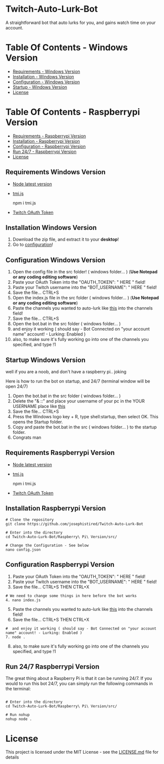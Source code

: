 # Twitch-Auto-Lurk-Bot

A straightforward bot that auto lurks for you, and gains watch time on your account.

# Table Of Contents - Windows Version
* [Requirements - Windows Version](#requirements-windows-version)
* [Installation - Windows Version](#installation-windows-version)
* [Configuration - Windows Version](#configuration-windows-version)
* [Startup - Windows Version](#startup-windows-version)
* [License](#license)

# Table Of Contents - Raspberrypi Version
* [Requirements - Raspberrypi Version](#requirements-raspberrypi-version)
* [Installation - Raspberrypi Version](#installation-raspberrypi-version)
* [Configuration - Raspberrypi Version](#configuration-raspberrypi-version)
* [Run 24/7 - Raspberrypi Version](#run-247-raspberrypi-version)
* [License](#license)

## Requirements Windows Version

- [Node latest version](https://nodejs.org/en/download/)
- [tmi.js](https://tmijs.com)

  npm i tmi.js
- [Twitch OAuth Token](https://twitchapps.com/tmi/)

## Installation Windows Version

  1. Download the zip file, and extract it to your **desktop**! 
  2. Go to [configuration](#configuration-windows-version)!
  
## Configuration Windows Version

  1. Open the config file in the src folder! ( windows folder... ) (**Use Notepad or any coding editing software**)
  2. Paste your OAuth Token into the "OAUTH_TOKEN": " HERE " field!
  3. Paste your Twitch username into the "BOT_USERNAME": " HERE " field!
  4. Save the file... CTRL+S
  5. Open the index.js file in the src folder ( windows folder... ) (**Use Notepad or any coding editing software**)
  6. Paste the channels you wanted to auto-lurk like [this](https://ibb.co/vdBn4NX) into the channels field!
  7. Save the file... CTRL+S
  8. Open the bot.bat in the src folder ( windows folder... )
  9. and enjoy it working ( should say - Bot Connected on "your account name" account! - Lurking: Enabled )
  10. also, to make sure it's fully working go into one of the channels you specified, and type !1 
  
## Startup Windows Version

  well if you are a noob, and don't have a raspberry pi.. joking
  
  Here is how to run the bot on startup, and 24/7 (terminal window will be open 24/7)
  
  1. Open the bot.bat in the src folder ( windows folder... )
  2. Delete the "& ::" and place your username of your pc in the YOUR USERNAME place like [this](https://ibb.co/Qp0b3K7)
  3. Save the file... CTRL+S
  4. Press the Windows logo key + R, type shell:startup, then select OK. This opens the Startup folder.
  5. Copy and paste the bot.bat in the src ( windows folder... ) to the startup folder.
  6. Congrats man
  
## Requirements Raspberrypi Version

- [Node latest version](https://nodejs.org/en/download/)
- [tmi.js](https://tmijs.com)

  npm i tmi.js
- [Twitch OAuth Token](https://twitchapps.com/tmi/)

## Installation Raspberrypi Version

```
# Clone the repository
git clone https://github.com/josephistired/Twitch-Auto-Lurk-Bot

# Enter into the directory
cd Twitch-Auto-Lurk-Bot/Raspberry\ Pi\ Version/src/

# Change the Configuration - See below
nano config.json

```

## Configuration Raspberrypi Version

  1. Paste your OAuth Token into the "OAUTH_TOKEN": " HERE " field!
  2. Paste your Twitch username into the "BOT_USERNAME": " HERE " field!
  3. Save the file... CTRL+S THEN CTRL+X
  ```
  # We need to change some things in here before the bot works
  4. nano index.js
  
  ```
  5. Paste the channels you wanted to auto-lurk like [this](https://ibb.co/vdBn4NX) into the channels field!
  6. Save the file... CTRL+S THEN CTRL+X
  ```
  #  and enjoy it working ( should say - Bot Connected on "your account name" account! - Lurking: Enabled )
  7. node .
  
  ```
  8. also, to make sure it's fully working go into one of the channels you specified, and type !1 

## Run 24/7 Raspberrypi Version

The great thing about a Raspberry Pi is that it can be running 24/7. If you would to run this bot 24/7, you can simply run the following commands in the terminal:

```

# Enter into the directory
cd Twitch-Auto-Lurk-Bot/Raspberry\ Pi\ Version/src/

# Run nohup
nohup node .

```

# License 

This project is licensed under the MIT License - see the [LICENSE.md](LICENSE) file for details
